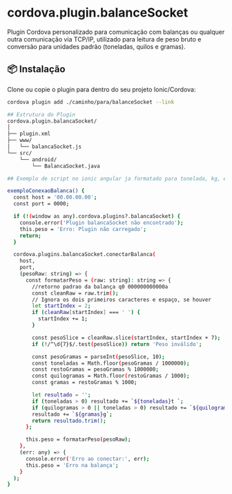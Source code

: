 # cordova.plugin.balanceSocket

Plugin Cordova personalizado para comunicação com balanças ou qualquer outra comunicação via TCP/IP, utilizado para leitura de peso bruto e conversão para unidades padrão (toneladas, quilos e gramas).

## 📦 Instalação

Clone ou copie o plugin para dentro do seu projeto Ionic/Cordova:

```bash
cordova plugin add ./caminho/para/balanceSocket --link

## Estrutura do Plugin
cordova.plugin.balancaSocket/
│
├── plugin.xml
├── www/
│   └── balancaSocket.js
└── src/
    └── android/
        └── BalancaSocket.java

## Exemplo de script no ionic angular ja formatado para tonelada, kg, e gramas

exemploConexaoBalanca() {
  const host = '00.00.00.00';
  const port = 0000;

  if (!(window as any).cordova.plugins?.balancaSocket) {
    console.error('Plugin balancaSocket não encontrado');
    this.peso = 'Erro: Plugin não carregado';
    return;
  }

  cordova.plugins.balancaSocket.conectarBalanca(
    host,
    port,
    (pesoRaw: string) => {
      const formatarPeso = (raw: string): string => {
        //retorno padrao da balança q0 000000000000a
        const cleanRaw = raw.trim();
        // Ignora os dois primeiros caracteres e espaço, se houver
        let startIndex = 2;
        if (cleanRaw[startIndex] === ' ') {
          startIndex += 1;
        }

        const pesoSlice = cleanRaw.slice(startIndex, startIndex + 7);
        if (!/^\d{7}$/.test(pesoSlice)) return 'Peso inválido';

        const pesoGramas = parseInt(pesoSlice, 10);
        const toneladas = Math.floor(pesoGramas / 1000000);
        const restoGramas = pesoGramas % 1000000;
        const quilogramas = Math.floor(restoGramas / 1000);
        const gramas = restoGramas % 1000;

        let resultado = '';
        if (toneladas > 0) resultado += `${toneladas}t `;
        if (quilogramas > 0 || toneladas > 0) resultado += `${quilogramas}kg `;
        resultado += `${gramas}g`;
        return resultado.trim();
      };

      this.peso = formatarPeso(pesoRaw);
    },
    (err: any) => {
      console.error('Erro ao conectar:', err);
      this.peso = 'Erro na balança';
    }
  );
}
